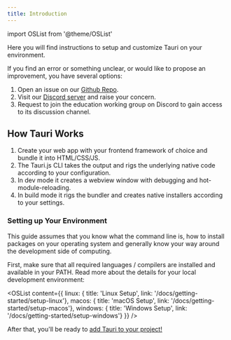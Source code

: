 ```yaml
---
title: Introduction
---
```


import OSList from '@theme/OSList'

Here you will find instructions to setup and customize Tauri on your environment.

If you find an error or something unclear, or would like to propose an improvement, you have several options:<br />

1. Open an issue on our [Github Repo](https://github.com/tauri-apps/tauri-docs).<br />
2. Visit our [Discord server](https://discord.gg/SpmNs4S) and raise your concern.<br />
3. Request to join the education working group on Discord to gain access to its discussion channel.

## How Tauri Works

1. Create your web app with your frontend framework of choice and bundle it into HTML/CSS/JS.
2. The Tauri.js CLI takes the output and rigs the underlying native code according to your configuration.
3. In dev mode it creates a webview window with debugging and hot-module-reloading.
4. In build mode it rigs the bundler and creates native installers according to your settings.

### Setting up Your Environment

This guide assumes that you know what the command line is, how to install packages on your operating system and generally know your way around the development side of computing. 

First, make sure that all required languages / compilers are installed and available in your PATH. Read more about the details for your local development environment:

<OSList content={{
    linux: { title: 'Linux Setup', link: '/docs/getting-started/setup-linux'},
    macos: { title: 'macOS Setup', link: '/docs/getting-started/setup-macos'},
    windows: { title: 'Windows Setup', link: '/docs/getting-started/setup-windows'}
}} />

After that, you'll be ready to [add Tauri to your project!](/docs/usage/development/integration)
